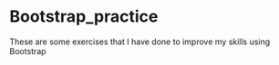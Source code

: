 # Bootstrap_practice
These are some exercises that I have done to improve my skills using Bootstrap
